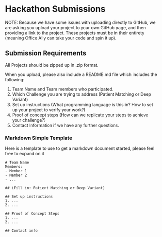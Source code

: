 # Hackathon Submissions
NOTE: Because we have some issues with uploading directly to GitHub, we are asking you upload your project to your own GitHub page, and then providing a link to the project.  These projects must be in their entirety (meaning Office Ally can take your code and spin it up).

## Submission Requirements
All Projects should be zipped up in .zip format.  

When you upload, please also include a README.md file which includes the following:

1. Team Name and Team members who participated.
2. Which Challenge you are trying to address (Patient Matching or Deep Variant)
3. Set up instructions (What programming language is this in?  How to set up your project to verify your work?)
4. Proof of concept steps (How can we replicate your steps to achieve your challenge?)
5. Contact Information if we have any further questions.

### Markdown Simple Template
Here is a template to use to get a markdown document started, please feel free to expand on it

    # Team Name
    Members:
    - Member 1
    - Member 2
    - ...

    ## (Fill in: Patient Matching or Deep Variant)

    ## Set up instructions
    1. ...
    2. ...

    ## Proof of Concept Steps
    1. ...
    2. ...

    ## Contact info
